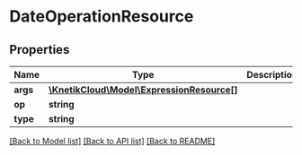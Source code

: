 # DateOperationResource

## Properties
Name | Type | Description | Notes
------------ | ------------- | ------------- | -------------
**args** | [**\KnetikCloud\Model\ExpressionResource[]**](ExpressionResource.md) |  | [optional] 
**op** | **string** |  | [optional] 
**type** | **string** |  | [optional] 

[[Back to Model list]](../README.md#documentation-for-models) [[Back to API list]](../README.md#documentation-for-api-endpoints) [[Back to README]](../README.md)


